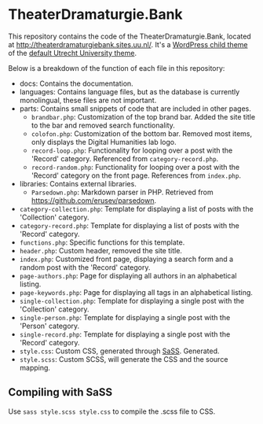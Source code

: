# TheaterDramaturgie.Bank

This repository contains the code of the TheaterDramaturgie.Bank, located at http://theaterdramaturgiebank.sites.uu.nl/. 
It's a [WordPress child theme](https://codex.wordpress.org/Child_Themes) of the [default Utrecht University theme](https://github.com/ictenmediaUU/UU2014).

Below is a breakdown of the function of each file in this repository:

* docs: Contains the documentation.
* languages: Contains language files, but as the database is currently monolingual, these files are not important.
* parts: Contains small snippets of code that are included in other pages.
  * `brandbar.php`: Customization of the top brand bar. Added the site title to the bar and removed search functionality.
  * `colofon.php`: Customization of the bottom bar. Removed most items, only displays the Digital Humanities lab logo.
  * `record-loop.php`: Functionality for looping over a post with the 'Record' category. Referenced from `category-record.php`.
  * `record-random.php`: Functionality for looping over a post with the 'Record' category on the front page. References from `index.php`.
* libraries: Contains external libraries.
  * `Parsedown.php`: Markdown parser in PHP. Retrieved from https://github.com/erusev/parsedown.
* `category-collection.php`: Template for displaying a list of posts with the 'Collection' category.
* `category-record.php`: Template for displaying a list of posts with the 'Record' category.
* `functions.php`: Specific functions for this template.
* `header.php`: Custom header, removed the site title.
* `index.php`: Customized front page, displaying a search form and a random post with the 'Record' category.
* `page-authors.php`: Page for displaying all authors in an alphabetical listing.
* `page-keywords.php`: Page for displaying all tags in an alphabetical listing.
* `single-collection.php`: Template for displaying a single post with the 'Collection' category.
* `single-person.php`: Template for displaying a single post with the 'Person' category.
* `single-record.php`: Template for displaying a single post with the 'Record' category.
* `style.css`: Custom CSS, generated through [SaSS](http://sass-lang.com/). Generated.
* `style.scss`: Custom SCSS, will generate the CSS and the source mapping.

## Compiling with SaSS

Use `sass style.scss style.css` to compile the .scss file to CSS.
